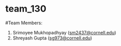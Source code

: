 # team_130

#Team Members:

1. Srimoyee Mukhopadhyay (sm2437@cornell.edu)
2. Shreyash Gupta (sg973@cornell.edu)
